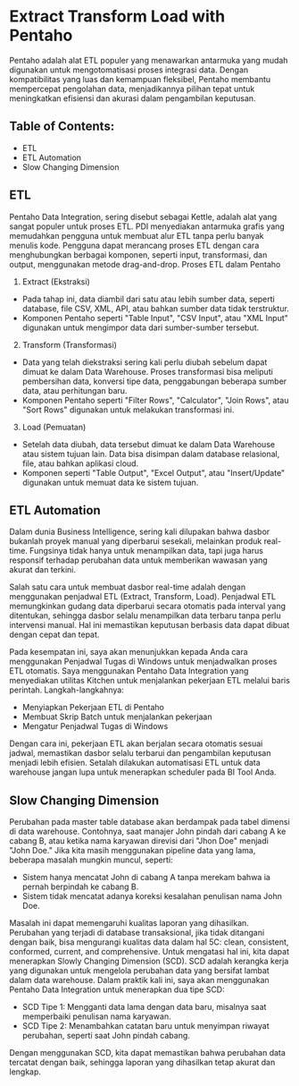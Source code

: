 # Extract Transform Load with Pentaho

Pentaho adalah alat ETL populer yang menawarkan antarmuka yang mudah digunakan untuk mengotomatisasi proses integrasi data. Dengan kompatibilitas yang luas dan kemampuan fleksibel, Pentaho membantu mempercepat pengolahan data, menjadikannya pilihan tepat untuk meningkatkan efisiensi dan akurasi dalam pengambilan keputusan.

## Table of Contents:

- ETL
- ETL Automation
- Slow Changing Dimension
  
## ETL
Pentaho Data Integration, sering disebut sebagai Kettle, adalah alat yang sangat populer untuk proses ETL. PDI menyediakan antarmuka grafis yang memudahkan pengguna untuk membuat alur ETL tanpa perlu banyak menulis kode. Pengguna dapat merancang proses ETL dengan cara menghubungkan berbagai komponen, seperti input, transformasi, dan output, menggunakan metode drag-and-drop.
Proses ETL dalam Pentaho
1.	Extract (Ekstraksi)
- Pada tahap ini, data diambil dari satu atau lebih sumber data, seperti database, file CSV, XML, API, atau bahkan sumber data tidak terstruktur.
-	Komponen Pentaho seperti "Table Input", "CSV Input", atau "XML Input" digunakan untuk mengimpor data dari sumber-sumber tersebut.
2.	Transform (Transformasi)
-	Data yang telah diekstraksi sering kali perlu diubah sebelum dapat dimuat ke dalam Data Warehouse. Proses transformasi bisa meliputi pembersihan data, konversi tipe data, penggabungan beberapa sumber data, atau perhitungan baru.
-	Komponen Pentaho seperti "Filter Rows", "Calculator", "Join Rows", atau "Sort Rows" digunakan untuk melakukan transformasi ini.
3.	Load (Pemuatan)
-	Setelah data diubah, data tersebut dimuat ke dalam Data Warehouse atau sistem tujuan lain. Data bisa disimpan dalam database relasional, file, atau bahkan aplikasi cloud.
-	Komponen seperti "Table Output", "Excel Output", atau "Insert/Update" digunakan untuk memuat data ke sistem tujuan.

## ETL Automation
Dalam dunia Business Intelligence, sering kali dilupakan bahwa dasbor bukanlah proyek manual yang diperbarui sesekali, melainkan produk real-time. Fungsinya tidak hanya untuk menampilkan data, tapi juga harus responsif terhadap perubahan data untuk memberikan wawasan yang akurat dan terkini.

Salah satu cara untuk membuat dasbor real-time adalah dengan menggunakan penjadwal ETL (Extract, Transform, Load). Penjadwal ETL memungkinkan gudang data diperbarui secara otomatis pada interval yang ditentukan, sehingga dasbor selalu menampilkan data terbaru tanpa perlu intervensi manual. Hal ini memastikan keputusan berbasis data dapat dibuat dengan cepat dan tepat.

Pada kesempatan ini, saya akan menunjukkan kepada Anda cara menggunakan Penjadwal Tugas di Windows untuk menjadwalkan proses ETL otomatis. Saya menggunakan Pentaho Data Integration yang menyediakan utilitas Kitchen untuk menjalankan pekerjaan ETL melalui baris perintah. Langkah-langkahnya:
-	Menyiapkan Pekerjaan ETL di Pentaho
-	Membuat Skrip Batch untuk menjalankan pekerjaan
-	Mengatur Penjadwal Tugas di Windows

Dengan cara ini, pekerjaan ETL akan berjalan secara otomatis sesuai jadwal, memastikan dasbor selalu terbarui dan pengambilan keputusan menjadi lebih efisien. Setalah dilakukan automatisasi ETL untuk data warehouse jangan lupa untuk menerapkan scheduler pada BI Tool Anda.


## Slow Changing Dimension
Perubahan pada master table database akan berdampak pada tabel dimensi di data warehouse. Contohnya, saat manajer John pindah dari cabang A ke cabang B, atau ketika nama karyawan direvisi dari "Jhon Doe" menjadi "John Doe." Jika kita masih menggunakan pipeline data yang lama, beberapa masalah mungkin muncul, seperti:

-	Sistem hanya mencatat John di cabang A tanpa merekam bahwa ia pernah berpindah ke cabang B.
-	Sistem tidak mencatat adanya koreksi kesalahan penulisan nama John Doe.
  
Masalah ini dapat memengaruhi kualitas laporan yang dihasilkan. Perubahan yang terjadi di database transaksional, jika tidak ditangani dengan baik, bisa mengurangi kualitas data dalam hal 5C: clean, consistent, conformed, current, and comprehensive. Untuk mengatasi hal ini, kita dapat menerapkan Slowly Changing Dimension (SCD). SCD adalah kerangka kerja yang digunakan untuk mengelola perubahan data yang bersifat lambat dalam data warehouse. Dalam praktik kali ini, saya akan menggunakan Pentaho Data Integration untuk menerapkan dua tipe SCD:

-	SCD Tipe 1: Mengganti data lama dengan data baru, misalnya saat memperbaiki penulisan nama karyawan.
-	SCD Tipe 2: Menambahkan catatan baru untuk menyimpan riwayat perubahan, seperti saat John pindah cabang.
  
Dengan menggunakan SCD, kita dapat memastikan bahwa perubahan data tercatat dengan baik, sehingga laporan yang dihasilkan tetap akurat dan lengkap.


